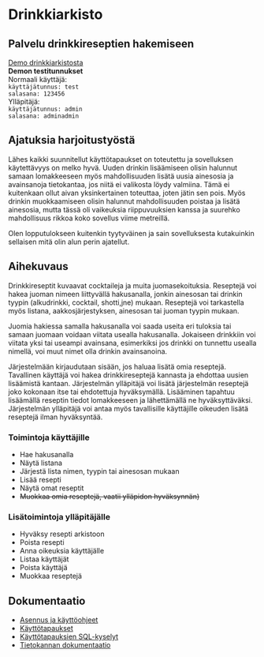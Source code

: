 # Drinkkiarkisto

## Palvelu drinkkireseptien hakemiseen

[Demo drinkkiarkistosta](https://drinkarchive.herokuapp.com/)  
**Demon testitunnukset**  
Normaali käyttäjä:  
`käyttäjätunnus: test`  
`salasana: 123456`  
Ylläpitäjä:  
`käyttäjätunnus: admin`  
`salasana: adminadmin`

## Ajatuksia harjoitustyöstä
Lähes kaikki suunnitellut käyttötapaukset on toteutettu ja sovelluksen käytettävyys on melko hyvä. Uuden drinkin lisäämiseen olisin halunnut samaan lomakkeeseen myös mahdollisuuden lisätä uusia ainesosia ja avainsanoja tietokantaa, jos niitä ei valikosta löydy valmiina. Tämä ei kuitenkaan ollut aivan yksinkertainen toteuttaa, joten jätin sen pois. Myös drinkin muokkaamiseen olisin halunnut mahdollisuuden poistaa ja lisätä ainesosia, mutta tässä oli vaikeuksia riippuvuuksien kanssa ja suurehko mahdollisuus rikkoa koko sovellus viime metreillä.

Olen lopputulokseen kuitenkin tyytyväinen ja sain sovelluksesta kutakuinkin sellaisen mitä olin alun perin ajatellut.

## Aihekuvaus
Drinkkireseptit kuvaavat cocktaileja ja muita juomasekoituksia. Reseptejä voi hakea juoman nimeen liittyvällä hakusanalla, jonkin ainesosan tai drinkin tyypin (alkudrinkki, cocktail, shotti,jne) mukaan. Reseptejä voi tarkastella myös listana, aakkosjärjestyksen, ainesosan tai juoman tyypin mukaan. 

Juomia hakiessa samalla hakusanalla voi saada useita eri tuloksia tai samaan juomaan voidaan viitata usealla hakusanalla. Jokaiseen drinkkiin voi viitata yksi tai useampi avainsana, esimerkiksi jos drinkki on tunnettu usealla nimellä, voi muut nimet olla drinkin avainsanoina. 

Järjestelmään kirjaudutaan sisään, jos haluaa lisätä omia reseptejä. Tavallinen käyttäjä voi hakea drinkkireseptejä kannasta ja ehdottaa uusien lisäämistä kantaan. Järjestelmän ylläpitäjä voi lisätä järjestelmän reseptejä joko kokonaan itse tai ehdotettuja hyväksymällä. Lisääminen tapahtuu lisäämällä reseptin tiedot lomakkeeseen ja lähettämällä ne hyväksyttäväksi. Järjestelmän ylläpitäjä voi antaa myös tavallisille käyttäjille oikeuden lisätä reseptejä ilman hyväksyntää.

### Toimintoja käyttäjille
* Hae hakusanalla
* Näytä listana
* Järjestä lista nimen, tyypin tai ainesosan mukaan
* Lisää resepti
* Näytä omat reseptit
* ~~Muokkaa omia reseptejä, vaatii ylläpidon hyväksynnän)~~

### Lisätoimintoja ylläpitäjälle
* Hyväksy resepti arkistoon
* Poista resepti
* Anna oikeuksia käyttäjälle
* Listaa käyttäjät
* Poista käyttäjä
* Muokkaa reseptejä

## Dokumentaatio
* [Asennus ja käyttöohjeet](documentation/install.md)
* [Käyttötapaukset](documentation/userstory.md)
* [Käyttötapauksien SQL-kyselyt](documentation/sqlqueries.md)
* [Tietokannan dokumentaatio](documentation/database.md)